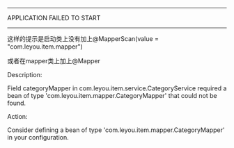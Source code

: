 ***************************
APPLICATION FAILED TO START

***************************

这样的提示是启动类上没有加上@MapperScan(value = "com.leyou.item.mapper")

或者在mapper类上加上@Mapper

Description:

Field categoryMapper in com.leyou.item.service.CategoryService required a bean of type 'com.leyou.item.mapper.CategoryMapper' that could not be found.


Action:

Consider defining a bean of type 'com.leyou.item.mapper.CategoryMapper' in your configuration.

